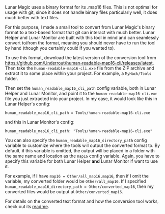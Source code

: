 Lunar Magic uses a binary format for its .map16 files. This is not optimal for usage with git, since it does not handle binary files particularly well, it does much better with text files.

For this purpose, I made a small tool to convert from Lunar Magic's binary format to a text-based format that git can interact with much better. Lunar Helper and Lunar Monitor are built with this tool in mind and can seamlessly convert to/from the format, meaning you should never have to run the tool by hand (though you certainly could if you wanted to).

To use this format, download the latest version of the conversion tool from https://github.com/Underrout/human-readable-map16-cli/releases/latest. Then take the `human-readable-map16-cli.exe` file from the ZIP archive and extract it to some place within your project. For example, a `MyHack/Tools` folder.

Then set the `human_readable_map16_cli_path` config variable, both in Lunar Helper and Lunar Monitor, and point it to the `human-readable-map16-cli.exe` file you just extracted into your project. In my case, it would look like this in Lunar Helper's config:

```
human_readable_map16_cli_path = Tools/human-readable-map16-cli.exe
```

and this in Lunar Monitor's config:

```
human_readable_map16_cli_path: "Tools/human-readable-map16-cli.exe"
```

You can also specify the `human_readable_map16_directory_path` config variable to customize where the tools will output the converted format to. By default, if this variable is omitted, the output will be placed in a folder with the same name and location as the `map16` config variable. Again, you have to specify this variable for both Lunar Helper **and** Lunar Monitor if want to use it.

For example, if I have `map16 = Other/all_map16.map16`, then if I omit the variable, my converted folder would be `Other/all_map16`. If I specified `human_readable_map16_directory_path = Other/converted_map16`, then my converted files would be output at `Other/converted_map16`.

For details on the converted text format and how the conversion tool works, check out its [readme](https://github.com/Underrout/human-readable-map16-cli#readme).

